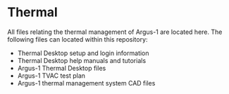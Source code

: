 # Thermal
All files relating the thermal management of Argus-1 are located here. The following files can located within this repository:
* Thermal Desktop setup and login information
* Thermal Desktop help manuals and tutorials
* Argus-1 Thermal Desktop files
* Argus-1 TVAC test plan
* Argus-1 thermal management system CAD files
